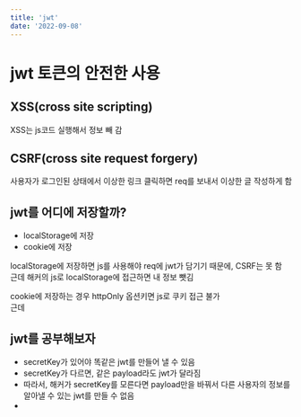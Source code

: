 ```yaml
---
title: 'jwt'
date: '2022-09-08'
---
```


# jwt 토큰의 안전한 사용

## XSS(cross site scripting)
XSS는 js코드 실행해서 정보 빼 감

## CSRF(cross site request forgery)
사용자가 로그인된 상태에서 이상한 링크 클릭하면 req를 보내서 이상한 글 작성하게 함

## jwt를 어디에 저장할까?
- localStorage에 저장
- cookie에 저장

localStorage에 저장하면 js를 사용해야 req에 jwt가 담기기 때문에, CSRF는 못 함  
근데 해커의 js로 localStorage에 접근하면 내 정보 뺏김

cookie에 저장하는 경우 httpOnly 옵션키면 js로 쿠키 접근 불가  
근데 

## jwt를 공부해보자
- secretKey가 있어야 똑같은 jwt를 만들어 낼 수 있음
- secretKey가 다르면, 같은 payload라도 jwt가 달라짐
- 따라서, 해커가 secretKey를 모른다면 payload만을 바꿔서 다른 사용자의 정보를 알아낼 수 있는 jwt를 만들 수 없음
- 